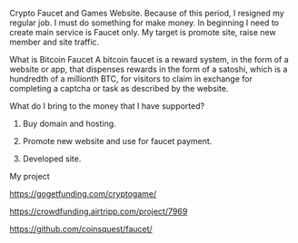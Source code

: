 Crypto Faucet and Games Website.
Because of this period, I resigned my regular job. I must do something for make money. In beginning I need to create main service is Faucet only. My target is promote site, raise new member and site traffic.

What is Bitcoin Faucet
A bitcoin faucet is a reward system, in the form of a website or app, that dispenses rewards in the form of a satoshi, which is a hundredth of a millionth BTC, for visitors to claim in exchange for completing a captcha or task as described by the website.

What do I bring to the money that I have supported?
1. Buy domain and hosting.

2. Promote new website and use for faucet payment.

3. Developed site.


My project

https://gogetfunding.com/cryptogame/

https://crowdfunding.airtripp.com/project/7969

https://github.com/coinsquest/faucet/

